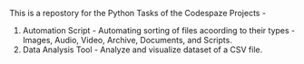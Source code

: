 This is a repostory for the Python Tasks of the Codespaze Projects - 
1. Automation Script - Automating sorting of files acoording to their types - Images, Audio, Video, Archive, Documents, and Scripts.
2. Data Analysis Tool - Analyze and visualize dataset of a CSV file.
